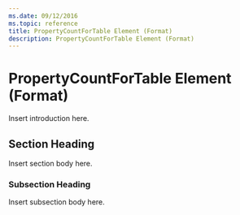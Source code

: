 ```yaml
---
ms.date: 09/12/2016
ms.topic: reference
title: PropertyCountForTable Element (Format)
description: PropertyCountForTable Element (Format)
---
```

# PropertyCountForTable Element (Format)

Insert introduction here.

## Section Heading

Insert section body here.

### Subsection Heading

Insert subsection body here.
